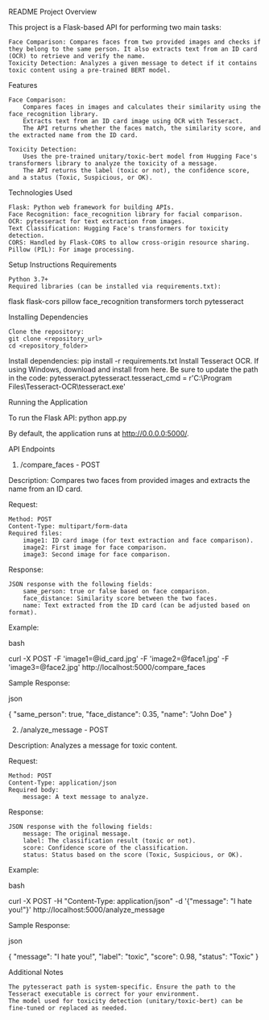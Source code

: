 README
Project Overview

This project is a Flask-based API for performing two main tasks:

    Face Comparison: Compares faces from two provided images and checks if they belong to the same person. It also extracts text from an ID card (OCR) to retrieve and verify the name.
    Toxicity Detection: Analyzes a given message to detect if it contains toxic content using a pre-trained BERT model.

Features

    Face Comparison:
        Compares faces in images and calculates their similarity using the face_recognition library.
        Extracts text from an ID card image using OCR with Tesseract.
        The API returns whether the faces match, the similarity score, and the extracted name from the ID card.

    Toxicity Detection:
        Uses the pre-trained unitary/toxic-bert model from Hugging Face's transformers library to analyze the toxicity of a message.
        The API returns the label (toxic or not), the confidence score, and a status (Toxic, Suspicious, or OK).

Technologies Used

    Flask: Python web framework for building APIs.
    Face Recognition: face_recognition library for facial comparison.
    OCR: pytesseract for text extraction from images.
    Text Classification: Hugging Face's transformers for toxicity detection.
    CORS: Handled by Flask-CORS to allow cross-origin resource sharing.
    Pillow (PIL): For image processing.

Setup Instructions
Requirements

    Python 3.7+
    Required libraries (can be installed via requirements.txt):
flask
flask-cors
pillow
face_recognition
transformers
torch
pytesseract

Installing Dependencies

    Clone the repository:
    git clone <repository_url>
    cd <repository_folder>

Install dependencies:
    pip install -r requirements.txt
Install Tesseract OCR. If using Windows, download and install from here. Be sure to update the path in the code:
  pytesseract.pytesseract.tesseract_cmd = r'C:\Program Files\Tesseract-OCR\tesseract.exe'
  
Running the Application

To run the Flask API:
    python app.py

By default, the application runs at http://0.0.0.0:5000/.

API Endpoints
1. /compare_faces - POST

Description: Compares two faces from provided images and extracts the name from an ID card.

Request:

    Method: POST
    Content-Type: multipart/form-data
    Required files:
        image1: ID card image (for text extraction and face comparison).
        image2: First image for face comparison.
        image3: Second image for face comparison.

Response:

    JSON response with the following fields:
        same_person: true or false based on face comparison.
        face_distance: Similarity score between the two faces.
        name: Text extracted from the ID card (can be adjusted based on format).

Example:

bash

curl -X POST -F 'image1=@id_card.jpg' -F 'image2=@face1.jpg' -F 'image3=@face2.jpg' http://localhost:5000/compare_faces

Sample Response:

json

{
  "same_person": true,
  "face_distance": 0.35,
  "name": "John Doe"
}

2. /analyze_message - POST

Description: Analyzes a message for toxic content.

Request:

    Method: POST
    Content-Type: application/json
    Required body:
        message: A text message to analyze.

Response:

    JSON response with the following fields:
        message: The original message.
        label: The classification result (toxic or not).
        score: Confidence score of the classification.
        status: Status based on the score (Toxic, Suspicious, or OK).

Example:

bash

curl -X POST -H "Content-Type: application/json" -d '{"message": "I hate you!"}' http://localhost:5000/analyze_message

Sample Response:

json

{
  "message": "I hate you!",
  "label": "toxic",
  "score": 0.98,
  "status": "Toxic"
}

Additional Notes

    The pytesseract path is system-specific. Ensure the path to the Tesseract executable is correct for your environment.
    The model used for toxicity detection (unitary/toxic-bert) can be fine-tuned or replaced as needed.
